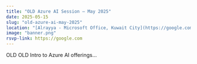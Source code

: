 ```yaml
---
title: "OLD Azure AI Session – May 2025"
date: 2025-05-15
slug: "old-azure-ai-may-2025"
location: "[Alrayya - Microsoft Office, Kuwait City](https://google.com)"
image: "banner.png"
rsvp-link: https://google.com
---
```


OLD OLD Intro to Azure AI offerings…